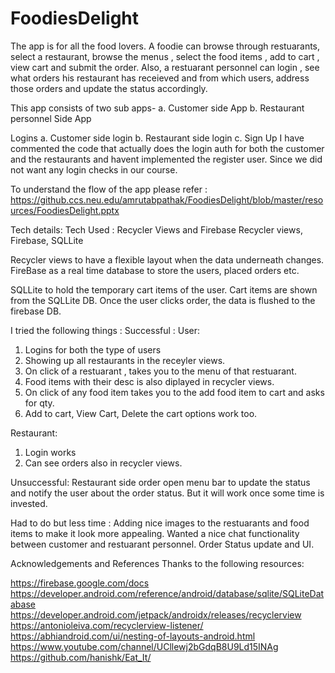 # FoodiesDelight

The app is for all the food lovers. 
A foodie can browse through restuarants, select a restaurant, browse the menus , select the food items , add to cart , view cart and submit the order.
Also,  a restuarant personnel can login , see what orders his restaurant has receieved and from which users, address those orders and update the status accordingly.

This app consists of two sub apps-
  a. Customer side App
  b. Restaurant personnel Side App

Logins 
  a. Customer side login
  b. Restaurant side login
  c. Sign Up 
  I have commented the code that actually does the login auth for both the customer and the restaurants and havent implemented  the register user.
  Since we did not want any login checks in our course.
  
  To understand the flow of the app please refer :
  https://github.ccs.neu.edu/amrutabpathak/FoodiesDelight/blob/master/resources/FoodiesDelight.pptx
  
  
  
  
  Tech details:
  Tech Used : Recycler Views and Firebase Recycler views, Firebase, SQLLite
  
  Recycler views to have a flexible layout when the data underneath changes.
  FireBase as a real time database to store the users, placed orders etc.
  
  SQLLite to hold the temporary cart items of the user. Cart items are shown from the SQLLite DB. Once the user clicks order, the data is flushed to the firebase DB.
  
  I tried the following things :
  Successful :
  User:
  1. Logins for both the type of users 
  2. Showing up all restaurants in the receyler views.
  3. On click of a restuarant , takes you to the menu of that restuarant.
  4. Food items with their desc is also diplayed in recycler views.
  5. On click of any food item takes you to the add food item to cart and asks for qty. 
  6. Add to cart, View Cart, Delete the cart options work too.
  
  Restaurant:
  1. Login works
  2. Can see orders also in recycler views.
  
  Unsuccessful:
  Restaurant side order open menu bar to update the status and notify the user about the order status. But it will work once some time is invested. 
  
  Had to do but less time :
  Adding nice images to the restuarants and food items to make it look more appealing.
  Wanted a nice chat functionality between customer and restuarant personnel.
  Order Status update and UI.
  
  Acknowledgements and References Thanks to the following resources:
  
  https://firebase.google.com/docs
https://developer.android.com/reference/android/database/sqlite/SQLiteDatabase
https://developer.android.com/jetpack/androidx/releases/recyclerview
https://antonioleiva.com/recyclerview-listener/
https://abhiandroid.com/ui/nesting-of-layouts-android.html
https://www.youtube.com/channel/UCllewj2bGdqB8U9Ld15INAg
https://github.com/hanishk/Eat_It/



  


  
